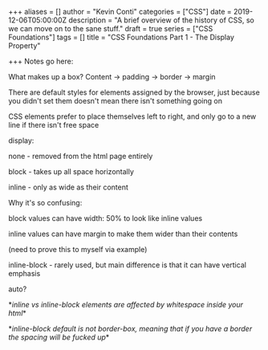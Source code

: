 +++
aliases = []
author = "Kevin Conti"
categories = ["CSS"]
date = 2019-12-06T05:00:00Z
description = "A brief overview of the history of CSS, so we can move on to the sane stuff."
draft = true
series = ["CSS Foundations"]
tags = []
title = "CSS Foundations Part 1 - The Display Property"

+++
Notes go here:

What makes up a box? Content -> padding -> border -> margin

There are default styles for elements assigned by the browser, just because you didn't set them doesn't mean there isn't something going on

CSS elements prefer to place themselves left to right, and only go to a new line if there isn't free space

display:

none - removed from the html page entirely

block - takes up all space horizontally

inline - only as wide as their content

Why it's so confusing:

block values can have width: 50% to look like inline values

inline values can have margin to make them wider than their contents

(need to prove this to myself via example)

inline-block - rarely used, but main difference is that it can have vertical emphasis

auto?

\**inline vs inline-block elements are affected by whitespace inside your html**

\**inline-block default is not border-box, meaning that if you have a border the spacing will be fucked up**